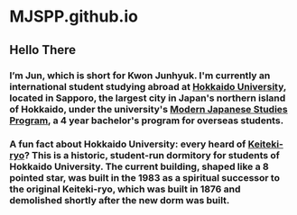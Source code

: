 # MJSPP.github.io


## Hello There


### I’m Jun, which is short for Kwon Junhyuk. I'm currently an international student studying abroad at [Hokkaido University](https://www.global.hokudai.ac.jp/), located in Sapporo, the largest city in Japan's northern island of Hokkaido, under the university's [Modern Japanese Studies Program](https://www.oia.hokudai.ac.jp/mjsp/), a 4 year bachelor's program for overseas students.


### **A fun fact about Hokkaido University:** every heard of [Keiteki-ryo](https://ja.wikipedia.org/wiki/%E6%81%B5%E8%BF%AA%E5%AF%AE)? This is a historic, student-run dormitory for students of Hokkaido University. The current building, shaped like a 8 pointed star, was built in the 1983 as a spiritual successor to the original Keiteki-ryo, which was built in 1876 and demolished shortly after the new dorm was built. 
​


​
